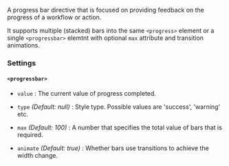 A progress bar directive that is focused on providing feedback on the progress of a workflow or action.

It supports multiple (stacked) bars into the same `<progress>` element or a single `<progressbar>` elemtnt with optional `max` attribute and transition animations.

### Settings ###

#### `<progressbar>` ####

 * `value` <i class="glyphicon glyphicon-eye-open"></i>
 	:
 	The current value of progress completed.

 * `type`
 	_(Default: null)_ :
 	Style type. Possible values are 'success', 'warning' etc.

 * `max`
 	_(Default: 100)_ :
 	A number that specifies the total value of bars that is required.

 * `animate`
 	_(Default: true)_ :
 	Whether bars use transitions to achieve the width change.
